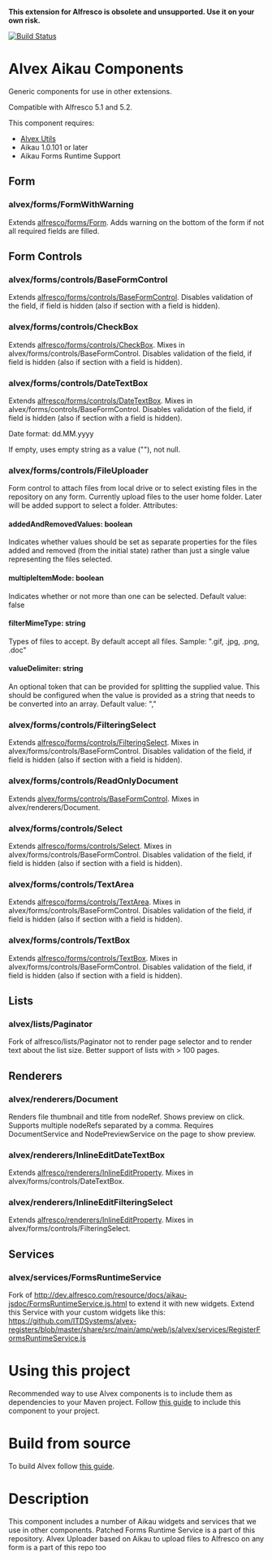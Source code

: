**This extension for Alfresco is obsolete and unsupported. Use it on your own risk.**

[![Build Status](https://travis-ci.org/ITDSystems/alvex-aikau-components.svg?branch=master)](https://travis-ci.org/ITDSystems/alvex-aikau-components)

# Alvex Aikau Components
Generic components for use in other extensions. 

Compatible with Alfresco 5.1 and 5.2.

This component requires:
* [Alvex Utils](https://github.com/ITDSystems/alvex-utils)
* Aikau 1.0.101 or later
* Aikau Forms Runtime Support

## Form

### alvex/forms/FormWithWarning

Extends [alfresco/forms/Form](http://dev.alfresco.com/resource/docs/aikau-jsdoc/Form.html).
Adds warning on the bottom of the form if not all required fields are filled.

## Form Controls

### alvex/forms/controls/BaseFormControl

Extends [alfresco/forms/controls/BaseFormControl](http://dev.alfresco.com/resource/docs/aikau-jsdoc/BaseFormControl.html).
Disables validation of the field, if field is hidden (also if section with a field is hidden).

### alvex/forms/controls/CheckBox

Extends [alfresco/forms/controls/CheckBox](http://dev.alfresco.com/resource/docs/aikau-jsdoc/CheckBox.html).
Mixes in alvex/forms/controls/BaseFormControl. Disables validation of the field, if field is hidden (also if section with a field is hidden).

### alvex/forms/controls/DateTextBox

Extends [alfresco/forms/controls/DateTextBox](http://dev.alfresco.com/resource/docs/aikau-jsdoc/DateTextBox.html).
Mixes in alvex/forms/controls/BaseFormControl. Disables validation of the field, if field is hidden (also if section with a field is hidden).

Date format: dd.MM.yyyy

If empty, uses empty string as a value (""), not null.

### alvex/forms/controls/FileUploader

Form control to attach files from local drive or to select existing files in the repository on any form.
Currently upload files to the user home folder. Later will be added support to select a folder.
Attributes:
#### addedAndRemovedValues: boolean
Indicates whether values should be set as separate properties for the files added and removed (from the initial state) rather than just a single value representing the files selected.
#### multipleItemMode: boolean 
Indicates whether or not more than one can be selected. Default value: false
#### filterMimeType: string 
Types of files to accept. By default accept all files. Sample: ".gif, .jpg, .png, .doc"
#### valueDelimiter: string
An optional token that can be provided for splitting the supplied value. This should be configured when the value is provided as a string that needs to be converted into an array. Default value: ","

### alvex/forms/controls/FilteringSelect

Extends [alfresco/forms/controls/FilteringSelect](http://dev.alfresco.com/resource/docs/aikau-jsdoc/FilteringSelect.html).
Mixes in alvex/forms/controls/BaseFormControl. Disables validation of the field, if field is hidden (also if section with a field is hidden).

### alvex/forms/controls/ReadOnlyDocument

Extends [alvex/forms/controls/BaseFormControl](http://dev.alfresco.com/resource/docs/aikau-jsdoc/BaseFormControl.html).
Mixes in alvex/renderers/Document.

### alvex/forms/controls/Select

Extends [alfresco/forms/controls/Select](http://dev.alfresco.com/resource/docs/aikau-jsdoc/Select.html).
Mixes in alvex/forms/controls/BaseFormControl. Disables validation of the field, if field is hidden (also if section with a field is hidden).

### alvex/forms/controls/TextArea

Extends [alfresco/forms/controls/TextArea](http://dev.alfresco.com/resource/docs/aikau-jsdoc/TextArea.html).
Mixes in alvex/forms/controls/BaseFormControl. Disables validation of the field, if field is hidden (also if section with a field is hidden).

### alvex/forms/controls/TextBox

Extends [alfresco/forms/controls/TextBox](http://dev.alfresco.com/resource/docs/aikau-jsdoc/TextBox.html).
Mixes in alvex/forms/controls/BaseFormControl. Disables validation of the field, if field is hidden (also if section with a field is hidden).

## Lists

### alvex/lists/Paginator

Fork of alfresco/lists/Paginator not to render page selector and to render text about the list size. Better support of lists with > 100 pages.

## Renderers

### alvex/renderers/Document

Renders file thumbnail and title from nodeRef. Shows preview on click. Supports multiple nodeRefs separated by a comma.
Requires DocumentService and NodePreviewService on the page to show preview.

### alvex/renderers/InlineEditDateTextBox

Extends [alfresco/renderers/InlineEditProperty](http://dev.alfresco.com/resource/docs/aikau-jsdoc/InlineEditProperty.html).
Mixes in alvex/forms/controls/DateTextBox.

### alvex/renderers/InlineEditFilteringSelect

Extends [alfresco/renderers/InlineEditProperty](http://dev.alfresco.com/resource/docs/aikau-jsdoc/InlineEditProperty.html).
Mixes in alvex/forms/controls/FilteringSelect.

## Services

### alvex/services/FormsRuntimeService

Fork of http://dev.alfresco.com/resource/docs/aikau-jsdoc/FormsRuntimeService.js.html to extend it with new widgets.
Extend this Service with your custom widgets like this: https://github.com/ITDSystems/alvex-registers/blob/master/share/src/main/amp/web/js/alvex/services/RegisterFormsRuntimeService.js

# Using this project

Recommended way to use Alvex components is to include them as dependencies to your Maven project. Follow [this guide](https://github.com/ITDSystems/alvex#recommended-way-include-alvex-to-your-project-via-maven-configuration) to include this component to your project.

# Build from source

To build Alvex follow [this guide](https://github.com/ITDSystems/alvex#build-component-from-source).

# Description

This component includes a number of Aikau widgets and services that we use in other components. Patched Forms Runtime Service is a part of this repository. Alvex Uploader based on Aikau to upload files to Alfresco on any form is a part of this repo too